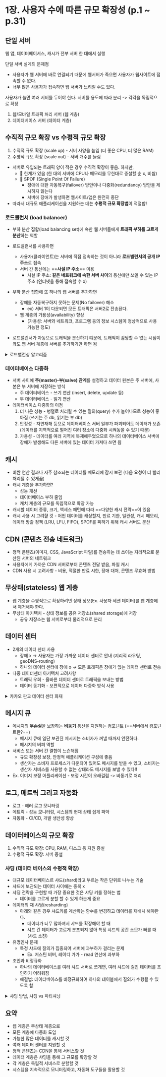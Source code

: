 # 1장. 사용자 수에 따른 규모 확장성 (p.1 ~ p.31)

## 단일 서버
웹 앱, 데이터베이서스, 캐시가 전부 서버 한 대에서 실행

단일 서버 설계의 문제점
- 사용자가 웹 서버에 바로 연결되기 때문에 웹서버가 죽으면 사용자가 웹사이트에 접속할 수 없다.
- 너무 많은 사용자가 접속하면 웹 서버가 느려질 수도 있다.

사용자가 늘면 여러 서버를 두어야 한다. 
서버를 용도에 따라 분리 -> 각각을 독립적으로 확장
1. 웹/모바일 트래픽 처리 서버 (웹 계층)
2. 데이터베이스 서버 (데이터 계층)

## 수직적 규모 확장 vs 수평적 규모 확장

1. 수직적 규모 확장 (scale up) - 서버 사양을 높임 (더 좋은 CPU, 더 많은 RAM)
2. 수평적 규모 확장 (scale out) - 서버 개수를 늘림

- 서버로 유입되는 트래픽 양이 적은 경우 수직적 확장이 좋음. 하지만, 
	- 🔴 한계가 있음 (한 대의 서버에 CPU나 메모리를 무한대로 증설할 순 x, 비쌈)
	- 🔴 SPOF (Single Point Of Failure)
		- 장애에 대한 자동복구(failover) 방안이나 다중화(redundancy) 방안을 제시하지 않는다 
		- 서버에 장애가 발생하면 웹사이트/앱은 완전히 중단
- 따라서 대규모 애플리케이션을 지원하는 데는 **수평적 규모 확장법**이 적절함!

### 로드밸런서 (load balancer)

- 부하 분산 집합(load balancing set)에 속한 웹 서버들에게 **트래픽 부하를 고르게 분산**하는 역할
- 로드밸런서를 사용하면 
	- 사용자(클라이언트)는 서버에 직접 접속하는 것이 아니라 **로드벨런서의 공개 IP주소**로 접속
	- 서버 간 통신에는 ==**사설 IP 주소**== 이용
		- 사설 IP 주소: **같은 네트워크에 속한 서버 사이**의 통신에만 쓰일 수 있는 IP 주소 (인터넷을 통해 접속할 수 x)

- 부하 분산 집합에 또 하나의 웹 서버를 추가하면
	- 장애를 자동복구하지 못하는 문제(No failover) 해소
		- ex) 서버 1이 다운되면 모든 트래픽은 서버2로 전송된다.
	- 웹 계층의 가용성(availability) 향상
		- (가용성: 서버와 네트워크, 프로그램 등의 정보 시스템이 정상적으로 사용 가능한 정도)
- 로드밸런서가 자동으로 트래픽을 분산하기 떄문에, 트래픽이 감당할 수 없는 시점이 와도 웹 서버 계층에 서버를 추가하기만 하면 됨

<details>
<summary>로드밸런싱 알고리즘</summary>
<div markdown="1">	
1. 라운드로빈 방식 (Round Robin Method) 
	- 서버에 들어온 요청을 순서대로 돌아가면 배정
	- 여러 대의 서버가 동일한 스펙, 서버와의 연결이 오래 지속되지 않는 경우 적합
2. 가중 라운드로빈 방식 (Weighted Round Robin Method)
	- 각 서버마다 가중치를 매김, 가중치가 높은 서버 순으로 클라이언트 요청 배분
	- 서버 트래픽 처리 능력이 상이한 경우 사용
3. IP 해시 방식 (IP Hash Method)
	- 클라이언트의 IP 주소를 특정 서버로 매핑
	- 사용자가 항상 동일한 서버로 연결되는 것 보장
4. 최소 연결 방식 (Least Connection Method)
	- 요청이 들어온 시점에 가장 적은 연결 상태를 보이는 서버에 트래픽 배분
	- 자주 세션이 길어지거나, 서버에 분배된 트래픽이 일정하지 않은 경우 적합
5. 최소 응답시간 (Least Response Time Method)
	- 서버의 현재 연결상태와 응답시간 모두 고려. 
	- 가장 적은 연결 상태와 가장 짧은 응답시간을 보이는 서버에 우선적으로 로드 배분


(+ 추가)
 - 상위 계층에서 사용되는 장비는 하위 계층의 장비가 갖고 있는 기능을 모두 포함하므로 상위 계층으로 갈수록 정교한 로드밸런싱이 가능
	- L4 (전송계층) 로드밸런서: TCP/UDP 포트 정보를 바탕으로 함
	- L7 (응용계층) 로드밸런서: TCP/UDP 포트 정보는 물론 HTTP의 URI, FTP의 파일명, 쿠키 정보 등을 바탕으로 함
</div>
</details>


### 데이터베이스 다중화

- 서버 사이에 **주(master)-부(salve) 관계**를 설정하고 데이터 원본은 주 서버에, 사본은 부 서버에 저장하는 방식
	- 주 데이터베이스 - 쓰기 연산 (insert, delete, update 등)
	- 부 데이터베이스 - 읽기 연산
-  데이터베이스 다중화의 이점
	1. 더 나은 성능 - 병렬로 처리될 수 있는 질의(query) 수가 늘어나므로 성능이 좋아짐 (쓰기는 주 db, 읽기는 부 db)
	2. 안정성 - 자연재해 등으로 데이터베이스 서버 일부가 파괴되어도 데이터가 보존 (데이터를 지역적으로 떨어진 여러 장소에 다중화 시켜놓을 수 있기 때문)
	3. 가용성 - 데이터를 여러 지역에 복제해두었으므로 하나의 데이터베이스 서버에 장애가 발생해도 다른 서버에 있는 데이터 가져다 쓰면 됨

## 캐시

- 비싼 연산 결과나 자주 참조되는 데이터를 메모리에 잠시 보관 (다음 요청이 더 빨리 처리될 수 있게끔)
- 캐시 계층을 추가하면? 
	- 성능 개선
	- 데이터베이스 부하 줄임
	- 캐치 계층의 규모를 독립적으로 확장 가능
- 캐시할 데이터 종류, 크기, 액세스 패턴에 따라 ==다양한 캐시 전략==이 있음
- 캐시 사용 시 고려햘 것 - 어떤 데이터를 캐싱할지, 만료 기한, 일관성, 캐시 메모리, 데이터 방출 정책 (LRU, LFU, FIFO), SPOF를 피하기 위해 캐시 서버도 분산

## CDN (콘텐츠 전송 네트워크)

- 정적 콘텐츠(이미지, CSS, JavaScript 파일)를 전송하는 데 쓰이는 지리적으로 분산된 서버의 네트워크
- 사용자에게 가까운 CDN 서버로부터 콘텐츠 전달 받음, 파일 캐시
- CDN 사용 시 고려사항 - 비용, 적절한 만료 시한, 장애 대처, 콘텐츠 무효화 방법

## 무상태(stateless) 웹 계층

- 웹 계층을 수평적으로 확장하려면 상태 정보(Ex. 사용자 세션 데이터)를 웹 계층에서 제거해야 한다.
- 무상태 아키텍처 - 상태 정보를 공유 저장소(shared storage)에 저장
	- 공유 저장소는 웹 서버로부터 물리적으로 분리

## 데이터 센터
-  2개의 데이터 센터 사용
	- 장애 x -> 사용자는 가장 가까운 데이터 센터로 안내 (지리적 라우팅, geoDNS-routing)
	- 하나의 데이터 센터에 장애 o -> 모든 트래픽은 장애가 없는 데이터 센터로 전송
- 다중 데이터센터 아키텍처 고려사항
	- 트래픽 우회 - 올바른 데이터 센터로 트래픽을 보내는 방법
	- 데이터 동기화 - 보편적으로 데이터 다중화 방식 사용

<details>
<summary>카카오 판교 데이터 센터 화재</summary>
<div markdown="1">
https://if.kakao.com/2022/session/112
- 카카오는 세 곳 이상의 데이터 센터에 다양한게 분산 배치 & 데이터 이중화
- 그럼에도 장애가 났던 이유?
	- 판교 데이터 센터 화재 -> 서버 다운 -> 모니터링 및 분석툴이 마비되어 장애 탐지가 원활하기 이뤄지지 못함
	- **서버 이동 및 재설치에 필요한 환경 구성 정보**가 대부분 판교 데이터 센터의 시스템에 있었음
	- **운영관리 도구 일부가 이중화 되지 않아** 장애 초기 개발자들이 서비스를 복구할 시간이 지연됨 (특히 앱 배포 도구..)
 		- 운영관리 도구 : 사내 계정 인증, 소스 관리/앱 배포 도구, 위키, 지라 등의 협업도구 등
	- 플랫폼 도구 클러스터도 데이터센터 간 이중화가 되어 있지 않은 부분이 있었음

- 대첵 : 모니터링 시스템 다중화, 데이터&운영관리 도구 등 2중화 -> 3중화, 자체 데이터 센터,.. 등등

+ 일시에 많은 서비스 장애로 많은 수의 서비스 복구 시 우선순위 판단의 어려웠음 -> 각 도구의 목적, 영향도 및 중요도 파악 프로세스 도입, 특정 시스템 장애 시 영향을 받는 대상에 대한 공지 자동화할 예정
</div>
</details>

## 메시지 큐
- 메시지의 **무손실**을 보장하는 **비동기** 통신을 지원하는 컴포넌트 (==서버에서 컴포넌트란?==)
	- 메시지 큐에 일단 보관된 메시지는 소비자가 꺼낼 때까지 안전하다.
	- 메시지의 버퍼 역할
- 서비스 또는 서버 간 결합이 느슨해짐
	- 규모 확장성 보장, 안정적 애플리케이션 구성에 좋음
	- 생산자는 소비자 프로세스가 다운되어 있어도 메시지를 받을 수 있고, 소비자는 생산자 서비스를 사용할 수 없는 상태라도 메시지를 보낼 수 있다!!
- Ex. 이미지 보정 어플리케이션 - 보정 시간이 오래걸림 -> 비동기로 처리

## 로그, 메트릭 그리고 자동화
- 로그  - 에러 로그 모니터링
- 메트릭 - 성능 모니터링, 시스템의 현재 상태 쉽게 파악
- 자동화 - CI/CD, 개발 생산성 향상

## 데이터베이스의 규모 확장
1. 수직적 규모 확장: CPU, RAM, 디스크 등 자원 증설
2. 수평적 규모 확장: 서버 증설

### 샤딩 (데이터 베이스의 수평적 확장)
- 대규모 데이터베이스르 샤드(shard)라고 부르는 작은 단위로 나누는 기술
- 샤드에 보관되는 데이터 사이에는 중복 x
- 샤딩 전략을 구현할 때 가장 중요한 것은 샤딩 키를 정하는 법
	- 데이터를 고르게 분할 할 수 있게 하는게 중요
- 데이터의 재 샤딩(resharding)
	- 아래와 같은 경우 샤드키를 계산하는 함수를 변경하고 데이터를 재배치 해야한다.
		- 데이터가 너무 많아져서 샤드를 확장해야 할 때
		- 샤드 간 데이터가 고르게 분포되지 않아 특정 샤드의 공간 소모가 빠를 때 (샤드 소진) 
- 유명인사 문제
	- 특정 샤드에 질의가 집중되어 서버에 과부하가 걸리는 문제
		- Ex. 저스틴 비버, 레이디 가가 - read 연산에 과부하
- 조인과 비정규화
	- 하나의 데이터베이스를 여러 샤드 서버로 쪼개면, 여러 샤드에 걸친 데이터를 조인하기 어려워짐
	- 해결법: 데이터베이스를 비정규화하여 하나의 테이블에서 질의가 수행될 수 있도록 함

<details>
<summary>샤딩 방법, 샤딩 vs 파티셔닝</summary>
<div markdown="1">
1. 범위 기반 샤딩 : 범위에 따라 데이터베이스 행 분할 (레인지 샤딩)
	- Ex. 고객 이름의 첫번째 알파벳에 따라 데이터 분할
	- 장점:  구현하기 쉬움, 단점: 하나의 범위에 데이터가 몰릴 수 있음
2. 해시 샤딩  : 해시 함수 사용하여 데이터베이스 각 행에 샤드 키 할당 (모듈러 샤딩?)
	- 장점: 데이터를 고르게 분산, 단점: 정보의 의미에 따라 분류 x, 물리적 샤드를 추가할때 해시 값을 재할당 할 때 어려울 수도
3. 디렉터리 샤딩 : 조회 테이블 사용, 키 매핑 하는 느낌 (?)
	- Ex. 파란 옷 - A, 빨간 옷  - B, 노란 옷 - C ...
	- 장점: 각 샤드는 데이터베이스의 의미 있는 표현, 단점: 조회 테이블에 잘못된 정보가 포함 -> 샤딩 실패
4.  지리적 샤딩 : 지리적 위치에 따라 분할
	- 장점: 샤들와 요청하는 고객 간 거리가 짧아 애플리케이션 정보를 더 빠르게 검색, 단점: 데이터가 고르지 않게 분산될 수 있다.

- 샤딩 vs 파티셔닝
	- 둘다 데이터베이스를 여러개의 행 그룹으로 분할
	- 파티셔닝 - 모든 데이터 그룹을 동일한 컴퓨터에 저장, 샤딩 - 서로 다른 컴퓨터에 분산
</div>
</details>

## 요약
- 웹 계층은 무상태 계층으로
- 모든 계층에 다중화 도입
- 가능한 많은 데이터를 캐시할 것
- 여러 데이터 센터를 지원할 것
- 정적 콘텐츠는 CDN을 통해 서비스할 것
- 데이터 계층은 샤딩을 통해 그 규모를 확장할 것
- 각 계층은 독립적 서비스로 분할할 것
- 시스템을 지속적으로 모니터링하고, 자동화 도구들을 활용할 것
